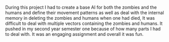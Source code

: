 During this project I had to create a base AI for both the zombies 
and the humans and define their movement patterns as well as deal 
with the internal memory in deleting the zombies and humans when 
one had died, It was difficult to deal with multiple
vectors containing the zombies and humans. It pushed in my second 
year semester one because of how many parts I had to deal with.
It was an engaging assignment and overall it was fun.